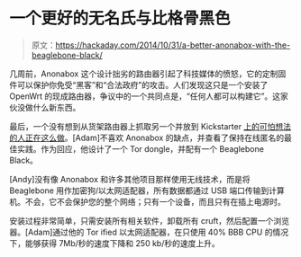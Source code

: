 # 一个更好的无名氏与比格骨黑色

> 原文：<https://hackaday.com/2014/10/31/a-better-anonabox-with-the-beaglebone-black/>

几周前，Anonabox 这个设计拙劣的路由器引起了科技媒体的愤怒，它的定制固件可以保护你免受“黑客”和“合法政府”的攻击。人们发现这只是一个安装了 OpenWrt 的现成路由器，争议中的一个共同点是，“任何人都可以构建它”。这家伙没做什么新东西。

最后，一个没有想到从货架路由器上抓取另一个并放到 Kickstarter [上的可怕想法的人正在这么做](http://adammelton.com/tor_dongle.php)。[Adam]不喜欢 Anonabox 的缺点，并查看了保持在线匿名的最佳实践。作为回应，他设计了一个 Tor dongle，并配有一个 Beaglebone Black。

[Andy]没有像 Anonabox 和许多其他项目那样使用无线技术，而是将 Beaglebone 用作加密狗/以太网适配器，所有数据都通过 USB 端口传输到计算机。不会，它不会保护您的整个网络；只有一个设备，而且只有在插上电源时。

安装过程非常简单，只需安装所有相关软件，卸载所有 cruft，然后配置一个浏览器。[Adam]通过他的 Tor ified 以太网适配器，在只使用 40% BBB CPU 的情况下，能够获得 7Mb/秒的速度下降和 250 kb/秒的速度上升。